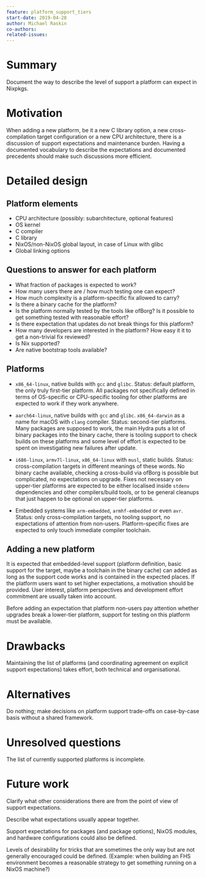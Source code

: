 ```yaml
---
feature: platform_support_tiers
start-date: 2019-04-28
author: Michael Raskin
co-authors:
related-issues:
---
```


# Summary
[summary]: #summary

Document the way to describe the level of support a platform can expect in
Nixpkgs.

# Motivation
[motivation]: #motivation

When adding a new platform, be it a new C library option, a new
cross-compilation target configuration or a new CPU architecture, there is a
discussion of support expectations and maintenance burden. Having a documented
vocabulary to describe the expectations and documented precedents should make
such discussions more efficient.

# Detailed design
[design]: #detailed-design

## Platform elements

* CPU architecture (possibly: subarchitecture, optional features)
* OS kernel
* C compiler
* C library
* NixOS/non-NixOS global layout, in case of Linux with glibc
* Global linking options

## Questions to answer for each platform

* What fraction of packages is expected to work?
* How many users there are / how much testing one can expect?
* How much complexity is a platform-specific fix allowed to carry?
* Is there a binary cache for the platform?
* Is the platform normally tested by the tools like ofBorg? Is it possible to
  get something tested with reasonable effort?
* Is there expectation that updates do not break things for this platform?
* How many developers are interested in the platform? How easy it it to get a
  non-trivial fix reviewed?
* Is Nix supported?
* Are native bootstrap tools available?

## Platforms

* `x86_64-linux`, native builds with `gcc` and `glibc`. Status: default
  platform, the only truly first-tier platform. All packages not specifically
  defined in terms of OS-specific or CPU-specific tooling for other platforms
  are expected to work if they work anywhere.

* `aarch64-linux`, native builds with `gcc` and `glibc`. `x86_64-darwin` as a
  name for macOS with `clang` compiler. Status: second-tier platforms. Many
  packages are supposed to work, the main Hydra puts a lot of binary packages
  into the binary cache, there is tooling support to check builds on these
  platforms and some level of effort is expected to be spent on investigating
  new failures after update.

* `i686-linux`, `armv7l-linux`, `x86_64-linux` with `musl`, static builds.
  Status: cross-compilation targets in different meanings of these words. No
  binary cache available, checking a cross-build via ofBorg is possible but
  complicated, no expectations on upgrade. Fixes not necessary on upper-tier
  platforms are expected to be either localised inside `stdenv` dependencies
  and other compilers/build tools, or to be general cleanups that just happen
  to be optional on upper-tier platforms.

* Embedded systems like `arm-embedded`, `armhf-embedded` or even `avr`.
  Status: only cross-compilation targets, no tooling support, no expectations
  of attention from non-users. Platform-specific fixes are expected to only
  touch immediate compiler toolchain.

## Adding a new platform

It is expected that embedded-level support (platform definition, basic support
for the target, maybe a toolchain in the binary cache) can added as long as
the support code works and is contained in the expected places. If the
platform users want to set higher expectations, a motivation should be
provided. User interest, platform perspectives and development effort
commitment are usually taken into account.

Before adding an expectation that platform non-users pay attention whether
upgrades break a lower-tier platform, support for testing on this platform
must be available.

# Drawbacks
[drawbacks]: #drawbacks

Maintaining the list of platforms (and coordinating agreement on explicit
support expectations) takes effort, both technical and organisational.

# Alternatives
[alternatives]: #alternatives

Do nothing; make decisions on platform support trade-offs on case-by-case
basis without a shared framework.

# Unresolved questions
[unresolved]: #unresolved-questions

The list of currently supported platforms is incomplete.

# Future work
[future]: #future-work

Clarify what other considerations there are from the point of view of support
expectations.

Describe what expectations usually appear together.

Support expectations for packages (and package options), NixOS modules, and
hardware configurations could also be defined.

Levels of desirability for tricks that are sometimes the only way but are not
generally encouraged could be defined. (Example: when building an FHS
environment becomes a reasonable strategy to get something running on a NixOS
machine?)
